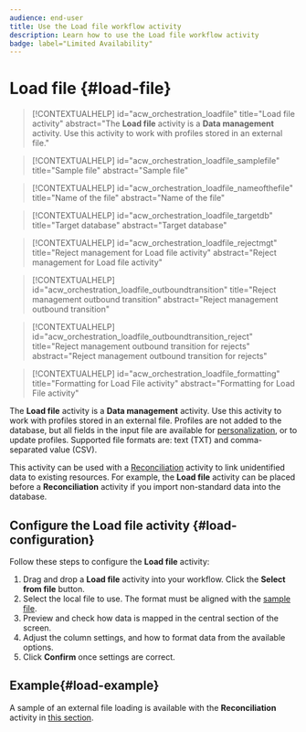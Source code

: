 ```yaml
---
audience: end-user
title: Use the Load file workflow activity
description: Learn how to use the Load file workflow activity
badge: label="Limited Availability"
---
```

# Load file {#load-file}

>[!CONTEXTUALHELP]
>id="acw_orchestration_loadfile"
>title="Load file activity"
>abstract="The **Load file** activity is a **Data management** activity. Use this activity to work with profiles stored in an external file."

>[!CONTEXTUALHELP]
>id="acw_orchestration_loadfile_samplefile"
>title="Sample file"
>abstract="Sample file"

>[!CONTEXTUALHELP]
>id="acw_orchestration_loadfile_nameofthefile"
>title="Name of the file"
>abstract="Name of the file"

>[!CONTEXTUALHELP]
>id="acw_orchestration_loadfile_targetdb"
>title="Target database"
>abstract="Target database"

>[!CONTEXTUALHELP]
>id="acw_orchestration_loadfile_rejectmgt"
>title="Reject management for Load file activity"
>abstract="Reject management for Load file activity"

>[!CONTEXTUALHELP]
>id="acw_orchestration_loadfile_outboundtransition"
>title="Reject management outbound transition"
>abstract="Reject management outbound transition"

>[!CONTEXTUALHELP]
>id="acw_orchestration_loadfile_outboundtransition_reject"
>title="Reject management outbound transition for rejects"
>abstract="Reject management outbound transition for rejects"

>[!CONTEXTUALHELP]
>id="acw_orchestration_loadfile_formatting"
>title="Formatting for Load File activity"
>abstract="Formatting for Load File activity"


The **Load file** activity is a **Data management** activity. Use this activity to work with profiles stored in an external file. Profiles are not added to the database, but all fields in the input file are available for [personalization](../personalization/gs-personalization.md), or to update profiles. Supported file formats are: text (TXT) and comma-separated value (CSV).

This activity can be used with a [Reconciliation](reconciliation.md) activity to link unidentified data to existing resources. For example, the **Load file** activity can be placed before a **Reconciliation** activity if you import non-standard data into the database. 


## Configure the Load file activity {#load-configuration}

Follow these steps to configure the **Load file** activity:


1. Drag and drop a **Load file** activity into your workflow. Click the **Select from file** button.
1. Select the local file to use. The format must be aligned with the [sample file](../../audience/file-audience.md#sample-file).
1. Preview and check how data is mapped in the central section of the screen.
1. Adjust the column settings, and how to format data from the available options.
1. Click **Confirm** once settings are correct.

## Example{#load-example}

A sample of an external file loading is available with the **Reconciliation** activity in [this section](reconciliation.md#example).